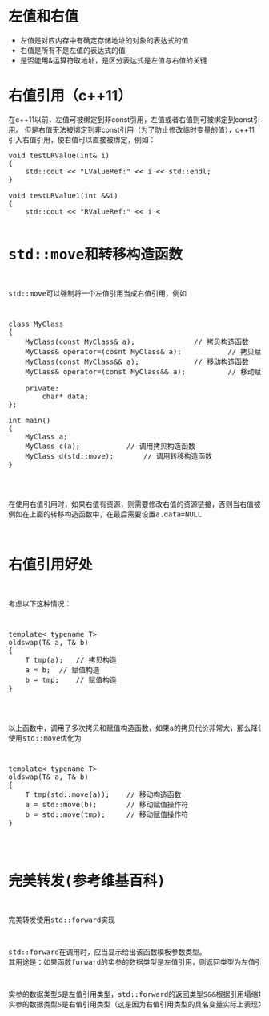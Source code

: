 # 左值和右值
*	左值是对应内存中有确定存储地址的对象的表达式的值
*	右值是所有不是左值的表达式的值
*	是否能用&运算符取地址，是区分表达式是左值与右值的关键

# 右值引用（c++11）
在c++11以前，左值可被绑定到非const引用，左值或者右值则可被绑定到const引用。 但是右值无法被绑定到非const引用（为了防止修改临时变量的值），c++11引入右值引用，使右值可以直接被绑定，例如：

<pre>
void testLRValue(int& i)
{
	std::cout << "LValueRef:" << i << std::endl;
}

void testLRValue1(int &&i)
{
	std::cout << "RValueRef:" << i <<std::endl;
}

void testConstLRValue(const int& i)
{
	std::cout << "const LValueRef:" << i << std::endl;
}

int main()
{
	int a = 1;
	testLRValue(a); 		// ok: 左值可被绑定到非const引用
	testLRValue(2);			// error: 非常量引用的初始值必须为左值
	testLRValue1(2);		// ok: 右值可被绑定到右值引用
	testConstLRValue(a);		// ok: 左值可被绑定到const引用
	testConstLRValue(2);		// ok: 右值可被绑定到const引用
}
</pre>

# std::move和转移构造函数
std::move可以强制将一个左值引用当成右值引用，例如
<pre>
class MyClass
{
	MyClass(const MyClass& a);				// 拷贝构造函数
	MyClass& operator=(cosnt MyClass& a);			// 拷贝赋值操作符 
	MyClass(const MyClass&& a);				// 移动构造函数
	MyClass& operator=(const MyClass&& a);			// 移动赋值操作符

	private:
		char* data;
};

int main()
{
	MyClass a;
	MyClass c(a);			// 调用拷贝构造函数
	MyClass d(std::move);		// 调用转移构造函数
}
</pre>
在使用右值引用时，如果右值有资源，则需要修改右值的资源链接，否则当右值被析构后，转移的新对象所指向的资源也会无效。
例如在上面的转移构造函数中，在最后需要设置a.data=NULL

# 右值引用好处
考虑以下这种情况：
<pre>
template< typename T>
oldswap(T& a, T& b)
{
    T tmp(a);	// 拷贝构造
    a = b;	// 赋值构造
    b = tmp;	// 赋值构造
}
</pre>
以上函数中，调用了多次拷贝和赋值构造函数，如果a的拷贝代价非常大，那么降低拷贝次数将会提高极大的效率。 使用std::move优化为
<pre>
template< typename T>
oldswap(T& a, T& b)
{
    T tmp(std::move(a));	// 移动构造函数
    a = std::move(b);		// 移动赋值操作符
    b = std::move(tmp);		// 移动赋值操作符
}
</pre>

# 完美转发(参考维基百科)
完美转发使用std::forward<T>实现

std::forward在调用时，应当显示给出该函数模板参数类型。 其用途是：如果函数forward的实参的数据类型是左值引用，则返回类型为左值引用；如果函数forward的实参的数据类型是右值引用，则返回类型为右值引用，从而把参数的信息完整地传递给下一级被调用的函数。实参的数据类型有两种可能：

实参的数据类型S是左值引用类型，std::forward的返回类型S&&根据引用塌缩规则变为S&，即返回值仍为左值引用类型；
实参的数据类型S是右值引用类型（这是因为右值引用类型的具名变量实际上表现为左值），std::forward的返回类型S&&根据引用塌缩规则变为S&&，即返回值为右值引用类型。
